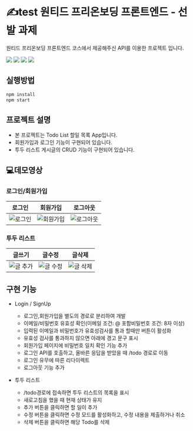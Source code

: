 # ✍️test 원티드 프리온보딩 프론트엔드 - 선발 과제

원티드 프리온보딩 프론트엔드 코스에서 제공해주신 API를 이용한 프로젝트 입니다.

<img src="https://img.shields.io/badge/React-61DAFB?style=flat-square&logo=React&logoColor=white"/> <img src="https://img.shields.io/badge/JavaScript-FDB515?style=flat-square&logo=JavaScript&logoColor=white"/> <img src="https://img.shields.io/badge/CSS3-1572B6B?style=flat-square&logo=CSS3&logoColor=white" /> <img src="https://img.shields.io/badge/HTML5-E34F26?style=flat-square&logo=HTML5&logoColor=white"/>

## 실행방법

```c
npm install
npm start
```

## 프로젝트 설명

- 본 프로젝트는 Todo List 할일 목록 App입니다.
- 회원가입과 로그인 기능이 구현되어 있습니다.
- 투두 리스트 게시글의 CRUD 기능이 구현되어 있습니다.

## 💻데모영상

### 로그인/회원가입

| 로그인                                                                                                            | 회원가입                                                                                                            | 로그아웃                                                                                                            |
| ----------------------------------------------------------------------------------------------------------------- | ------------------------------------------------------------------------------------------------------------------- | ------------------------------------------------------------------------------------------------------------------- |
| ![로그인](https://user-images.githubusercontent.com/103088450/185093711-702e2454-f841-4fbd-982d-86072ceb178f.gif) | ![회원가입](https://user-images.githubusercontent.com/103088450/185096348-cdee149f-6032-40db-b823-72bd6704c6ce.gif) | ![로그아웃](https://user-images.githubusercontent.com/103088450/185096483-04a2bc5a-efcf-4dd1-9c5e-fc699b4b0bef.gif) |

### 투두 리스트

| 글쓰기                                                                                                             | 글수정                                                                                                             | 글삭제                                                                                                             |
| ------------------------------------------------------------------------------------------------------------------ | ------------------------------------------------------------------------------------------------------------------ | ------------------------------------------------------------------------------------------------------------------ |
| ![글 추가](https://user-images.githubusercontent.com/103088450/185098289-31afbce7-e943-4ac6-8d05-863a5184c6e4.gif) | ![글 수정](https://user-images.githubusercontent.com/103088450/185098327-675d7217-34c6-499a-b9c1-a1bbec819828.gif) | ![글 삭제](https://user-images.githubusercontent.com/103088450/185098330-ac3749c2-5f34-4021-a7e8-d90d476f1a84.gif) |

## 구현 기능

- Login / SignUp

  - 로그인,회원가입을 별도의 경로로 분리하여 개발
  - 이메일/비밀번호 유효성 확인(이메일 조건: @ 포함비밀번호 조건: 8자 이상)
  - 입력된 이메일과 비밀번호가 유효성검사를 통과 할때만 버튼이 활성화
  - 유효성 검사를 통과하지 않으면 아래에 경고 문구 표시
  - 회원가입 페이지에 비밀번호 일치 확인 기능 추가
  - 로그인 API를 호출하고, 올바른 응답을 받았을 때 /todo 경로로 이동
  - 로그인 유무에 따른 리다이렉트
  - 로그아웃 기능 추가

- 투두 리스트
  - /todo경로에 접속하면 투두 리스트의 목록을 표시
  - 새로고침을 했을 때 현재 상태가 유지
  - 추가 버튼을 클릭하면 할 일이 추가
  - 수정 버튼을 클릭하면 수정 모드를 활성화하고, 수정 내용을 제출하거나 취소
  - 삭제 버튼을 클릭하면 해당 Todo를 삭제
